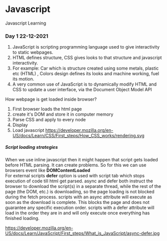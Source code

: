 # Javascript

Javascript Learning

### Day 1 22-12-2021

1. JavaScript is scripting programming language used to give interactivity to static webpages.<br/>
2. HTML defines structure, CSS gives looks to that structure and javascript interactivity.
3. For example: Car which is structure created using some metals, plastic etc (HTML) , Colors design defines its looks and machine working, fuel its motion.
4. A very common use of JavaScript is to dynamically modify HTML and CSS to update a user interface, via the Document Object Model API

How webpage is get loaded inside browser?

1. First browser loads the html page
2. create it's DOM and store it in computer memory
3. Parse CSS and apply to every node
4. Display
5. Load javascript
   https://developer.mozilla.org/en-US/docs/Learn/CSS/First_steps/How_CSS_works/rendering.svg

##### Script loading strategies

When we use inline javascript then it might happen that script gets loaded before HTML parsing. It can create problems. So for this we can use browsers event like <b>DOMContentLoaded</b><br/>
For external scripts <b>defer</b> option is used with script tab which stops execution of code till html get parsed.
async and defer both instruct the browser to download the script(s) in a separate thread, while the rest of the page (the DOM, etc.) is downloading, so the page loading is not blocked during the fetch process.
scripts with an async attribute will execute as soon as the download is complete. This blocks the page and does not guarantee any specific execution order.
scripts with a defer attribute will load in the order they are in and will only execute once everything has finished loading.

https://developer.mozilla.org/en-US/docs/Learn/JavaScript/First_steps/What_is_JavaScript/async-defer.jpg
